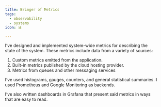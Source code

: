 ```yaml
---
title: Bringer of Metrics
tags:
  - observability
  - systems
icon: 📊

---
```

I’ve designed and implemented system-wide metrics for describing the state of the system. These metrics include data from a variety of sources:

1. Custom metrics emitted from the application.
2. Built-in metrics published by the cloud hosting provider.
3. Metrics from queues and other messaging services

I’ve used histograms, gauges, counters, and general statistical summaries. I used Prometheus and Google Monitoring as backends.

I’ve also written dashboards in Grafana that present said metrics in ways that are easy to read.